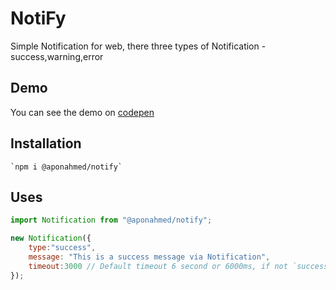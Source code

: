 # NotiFy
 Simple Notification for web, there three types of Notification - success,warning,error

## Demo
 You can see the demo on [codepen](https://codepen.io/apon22/pen/GRBmwMK)

## Installation
    `npm i @aponahmed/notify`

## Uses
```javascript
import Notification from "@aponahmed/notify";

new Notification({
    type:"success",
    message: "This is a success message via Notification",
    timeout:3000 // Default timeout 6 second or 6000ms, if not `success` notification then it will multiply by 2
});

```



